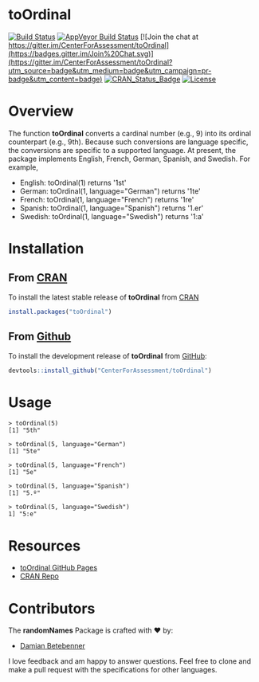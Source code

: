 toOrdinal
===========

[![Build Status](https://travis-ci.org/CenterForAssessment/toOrdinal.svg?branch=master)](https://travis-ci.org/CenterForAssessment/toOrdinal)
[![AppVeyor Build Status](https://ci.appveyor.com/api/projects/status/github/centerforassessment/toOrdinal?branch=master&svg=true)](https://ci.appveyor.com/project/centerforassessment/toOrdinal)
[![Join the chat at https://gitter.im/CenterForAssessment/toOrdinal](https://badges.gitter.im/Join%20Chat.svg)](https://gitter.im/CenterForAssessment/toOrdinal?utm_source=badge&utm_medium=badge&utm_campaign=pr-badge&utm_content=badge)
[![CRAN_Status_Badge](http://www.r-pkg.org/badges/version/toOrdinal)](http://cran.r-project.org/package=toOrdinal)
[![License](http://img.shields.io/badge/license-GPL%203-brightgreen.svg?style=flat)](https://github.com/CenterForAssessment/toOrdinal/blob/master/LICENSE.md)


# Overview

The function **toOrdinal** converts a cardinal number (e.g., 9) into its ordinal counterpart (e.g., 9th). Because such conversions are language specific,
the conversions are specific to a supported language. At present, the package implements English, French, German, Spanish, and Swedish. For example,

* English: toOrdinal(1) returns '1st'
* German: toOrdinal(1, language="German") returns '1te'
* French: toOrdinal(1, language="French") returns '1re'
* Spanish: toOrdinal(1, language="Spanish") returns '1.er'
* Swedish: toOrdinal(1, language="Swedish") returns '1:a'


# Installation

## From [CRAN](https://CRAN.R-project.org/package=toOrdinal)

To install the latest stable release of **toOrdinal** from [CRAN](https://CRAN.R-project.org/package=toOrdinal)

```R
install.packages("toOrdinal")
```

## From [Github](https://github.com/CenterForAssessment/toOrdinal/)

To install the development release of **toOrdinal** from [GitHub](https://github.com/CenterForAssessment/toOrdinal/):

```R
devtools::install_github("CenterForAssessment/toOrdinal")
```


# Usage

```
> toOrdinal(5)
[1] "5th"

> toOrdinal(5, language="German")
[1] "5te"

> toOrdinal(5, language="French")
[1] "5e"

> toOrdinal(5, language="Spanish")
[1] "5.º"

> toOrdinal(5, language="Swedish")
1] "5:e"
```


# Resources

* [toOrdinal GitHub Pages](https://CenterForAssessment.github.io/toOrdinal)
* [CRAN Repo](https://CRAN.R-project.org/package=toOrdinal)


# Contributors

The **randomNames** Package is crafted with :heart: by:

* [Damian Betebenner](https://github.com/dbetebenner)

I love feedback and am happy to answer questions. Feel free to clone and make a pull request with the specifications for other languages.
